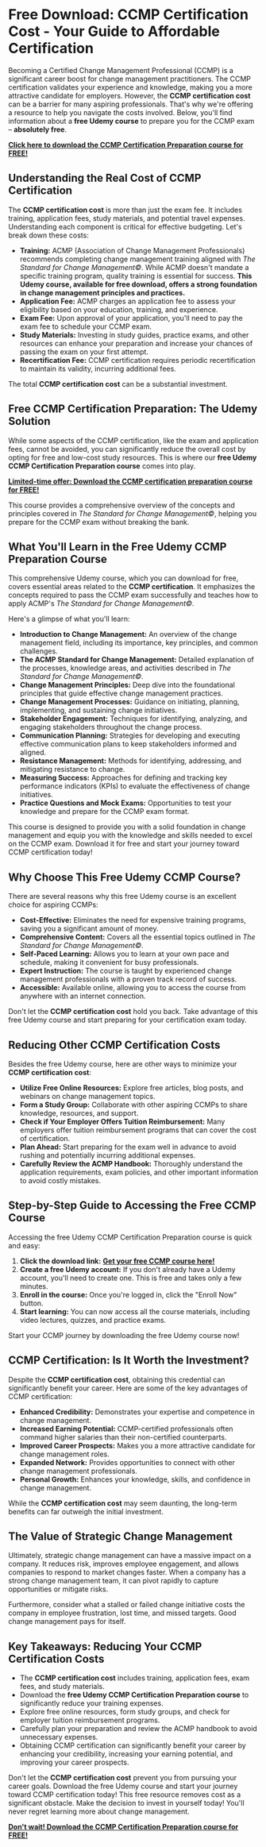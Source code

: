 # Free Download: CCMP Certification Cost - Your Guide to Affordable Certification

Becoming a Certified Change Management Professional (CCMP) is a significant career boost for change management practitioners. The CCMP certification validates your experience and knowledge, making you a more attractive candidate for employers. However, the **CCMP certification cost** can be a barrier for many aspiring professionals. That's why we're offering a resource to help you navigate the costs involved. Below, you'll find information about a **free Udemy course** to prepare you for the CCMP exam – **absolutely free**.

[**Click here to download the CCMP Certification Preparation course for FREE!**](https://udemywork.com/ccmp-certification-cost)

## Understanding the Real Cost of CCMP Certification

The **CCMP certification cost** is more than just the exam fee. It includes training, application fees, study materials, and potential travel expenses. Understanding each component is critical for effective budgeting. Let's break down these costs:

*   **Training:** ACMP (Association of Change Management Professionals) recommends completing change management training aligned with *The Standard for Change Management©*. While ACMP doesn't mandate a specific training program, quality training is essential for success. **This Udemy course, available for free download, offers a strong foundation in change management principles and practices.**
*   **Application Fee:** ACMP charges an application fee to assess your eligibility based on your education, training, and experience.
*   **Exam Fee:** Upon approval of your application, you'll need to pay the exam fee to schedule your CCMP exam.
*   **Study Materials:** Investing in study guides, practice exams, and other resources can enhance your preparation and increase your chances of passing the exam on your first attempt.
*   **Recertification Fee:** CCMP certification requires periodic recertification to maintain its validity, incurring additional fees.

The total **CCMP certification cost** can be a substantial investment.

## Free CCMP Certification Preparation: The Udemy Solution

While some aspects of the CCMP certification, like the exam and application fees, cannot be avoided, you can significantly reduce the overall cost by opting for free and low-cost study resources. This is where our **free Udemy CCMP Certification Preparation course** comes into play.

[**Limited-time offer: Download the CCMP certification preparation course for FREE!**](https://udemywork.com/ccmp-certification-cost)

This course provides a comprehensive overview of the concepts and principles covered in *The Standard for Change Management©*, helping you prepare for the CCMP exam without breaking the bank.

## What You'll Learn in the Free Udemy CCMP Preparation Course

This comprehensive Udemy course, which you can download for free, covers essential areas related to the **CCMP certification**. It emphasizes the concepts required to pass the CCMP exam successfully and teaches how to apply ACMP's *The Standard for Change Management©*.

Here's a glimpse of what you'll learn:

*   **Introduction to Change Management:** An overview of the change management field, including its importance, key principles, and common challenges.
*   **The ACMP Standard for Change Management:** Detailed explanation of the processes, knowledge areas, and activities described in *The Standard for Change Management©*.
*   **Change Management Principles:** Deep dive into the foundational principles that guide effective change management practices.
*   **Change Management Processes:** Guidance on initiating, planning, implementing, and sustaining change initiatives.
*   **Stakeholder Engagement:** Techniques for identifying, analyzing, and engaging stakeholders throughout the change process.
*   **Communication Planning:** Strategies for developing and executing effective communication plans to keep stakeholders informed and aligned.
*   **Resistance Management:** Methods for identifying, addressing, and mitigating resistance to change.
*   **Measuring Success:** Approaches for defining and tracking key performance indicators (KPIs) to evaluate the effectiveness of change initiatives.
*   **Practice Questions and Mock Exams:** Opportunities to test your knowledge and prepare for the CCMP exam format.

This course is designed to provide you with a solid foundation in change management and equip you with the knowledge and skills needed to excel on the CCMP exam. Download it for free and start your journey toward CCMP certification today!

## Why Choose This Free Udemy CCMP Course?

There are several reasons why this free Udemy course is an excellent choice for aspiring CCMPs:

*   **Cost-Effective:** Eliminates the need for expensive training programs, saving you a significant amount of money.
*   **Comprehensive Content:** Covers all the essential topics outlined in *The Standard for Change Management©*.
*   **Self-Paced Learning:** Allows you to learn at your own pace and schedule, making it convenient for busy professionals.
*   **Expert Instruction:** The course is taught by experienced change management professionals with a proven track record of success.
*   **Accessible:** Available online, allowing you to access the course from anywhere with an internet connection.

Don't let the **CCMP certification cost** hold you back. Take advantage of this free Udemy course and start preparing for your certification exam today.

## Reducing Other CCMP Certification Costs

Besides the free Udemy course, here are other ways to minimize your **CCMP certification cost**:

*   **Utilize Free Online Resources:** Explore free articles, blog posts, and webinars on change management topics.
*   **Form a Study Group:** Collaborate with other aspiring CCMPs to share knowledge, resources, and support.
*   **Check if Your Employer Offers Tuition Reimbursement:** Many employers offer tuition reimbursement programs that can cover the cost of certification.
*   **Plan Ahead:** Start preparing for the exam well in advance to avoid rushing and potentially incurring additional expenses.
*   **Carefully Review the ACMP Handbook:** Thoroughly understand the application requirements, exam policies, and other important information to avoid costly mistakes.

## Step-by-Step Guide to Accessing the Free CCMP Course

Accessing the free Udemy CCMP Certification Preparation course is quick and easy:

1.  **Click the download link:** [**Get your free CCMP course here!**](https://udemywork.com/ccmp-certification-cost)
2.  **Create a free Udemy account:** If you don't already have a Udemy account, you'll need to create one. This is free and takes only a few minutes.
3.  **Enroll in the course:** Once you're logged in, click the "Enroll Now" button.
4.  **Start learning:** You can now access all the course materials, including video lectures, quizzes, and practice exams.

Start your CCMP journey by downloading the free Udemy course now!

## CCMP Certification: Is It Worth the Investment?

Despite the **CCMP certification cost**, obtaining this credential can significantly benefit your career. Here are some of the key advantages of CCMP certification:

*   **Enhanced Credibility:** Demonstrates your expertise and competence in change management.
*   **Increased Earning Potential:** CCMP-certified professionals often command higher salaries than their non-certified counterparts.
*   **Improved Career Prospects:** Makes you a more attractive candidate for change management roles.
*   **Expanded Network:** Provides opportunities to connect with other change management professionals.
*   **Personal Growth:** Enhances your knowledge, skills, and confidence in change management.

While the **CCMP certification cost** may seem daunting, the long-term benefits can far outweigh the initial investment.

## The Value of Strategic Change Management

Ultimately, strategic change management can have a massive impact on a company. It reduces risk, improves employee engagement, and allows companies to respond to market changes faster. When a company has a strong change management team, it can pivot rapidly to capture opportunities or mitigate risks.

Furthermore, consider what a stalled or failed change initiative costs the company in employee frustration, lost time, and missed targets. Good change management pays for itself.

## Key Takeaways: Reducing Your CCMP Certification Costs

*   The **CCMP certification cost** includes training, application fees, exam fees, and study materials.
*   Download the **free Udemy CCMP Certification Preparation course** to significantly reduce your training expenses.
*   Explore free online resources, form study groups, and check for employer tuition reimbursement programs.
*   Carefully plan your preparation and review the ACMP handbook to avoid unnecessary expenses.
*   Obtaining CCMP certification can significantly benefit your career by enhancing your credibility, increasing your earning potential, and improving your career prospects.

Don't let the **CCMP certification cost** prevent you from pursuing your career goals. Download the free Udemy course and start your journey toward CCMP certification today! This free resource removes cost as a significant obstacle. Make the decision to invest in yourself today! You'll never regret learning more about change management.

[**Don't wait! Download the CCMP Certification Preparation course for FREE!**](https://udemywork.com/ccmp-certification-cost)
